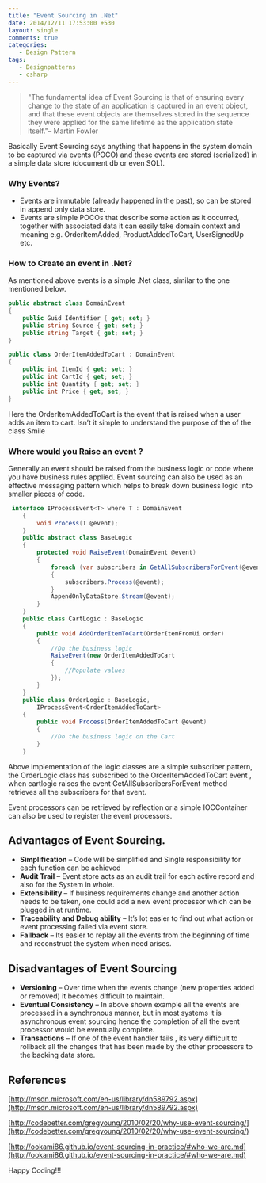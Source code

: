 ```yaml
---
title: "Event Sourcing in .Net"
date: 2014/12/11 17:53:00 +530
layout: single
comments: true
categories: 
   - Design Pattern
tags:
   - Designpatterns
   - csharp
---
```


>"The fundamental idea of Event Sourcing is that of ensuring every change to the state of an application is captured in an event object, and that these event objects are themselves stored in the sequence they were applied for the same lifetime as the application state itself."– Martin Fowler

Basically Event Sourcing says anything that happens in the system domain to be captured via events (POCO) and these events are stored (serialized) in a simple data store (document db or even SQL).

### Why Events?

* Events are immutable (already happened in the past), so can be stored in append only data store.
* Events are simple POCOs that describe some action as it occurred, together with associated data it can easily take domain context and meaning e.g. OrderItemAdded, ProductAddedToCart, UserSignedUp etc.

### How to Create an event in .Net?

As mentioned above events is a simple .Net class, similar to the one mentioned below.

```csharp
public abstract class DomainEvent
{
    public Guid Identifier { get; set; }
    public string Source { get; set; }
    public string Target { get; set; }
}

public class OrderItemAddedToCart : DomainEvent
{
    public int ItemId { get; set; }
    public int CartId { get; set; }
    public int Quantity { get; set; }
    public int Price { get; set; }
}
```
Here the OrderItemAddedToCart is the event that is raised when a user adds an item to cart. Isn’t it simple to understand the purpose of the of the class Smile 

### Where would you Raise an event ?

Generally an event should be raised from the business logic or code where you have business rules applied. Event sourcing can also be used as an effective messaging pattern which helps to break down business logic into smaller pieces of code.

```csharp
 interface IProcessEvent<T> where T : DomainEvent
    {
        void Process(T @event);
    }
    public abstract class BaseLogic
    {
        protected void RaiseEvent(DomainEvent @event)
        {
            foreach (var subscribers in GetAllSubscribersForEvent(@event.GetType()))
            {
                subscribers.Process(@event);
            }
            AppendOnlyDataStore.Stream(@event);
        }
    }
    public class CartLogic : BaseLogic
    {
        public void AddOrderItemToCart(OrderItemFromUi order)
        {
            //Do the business logic
            RaiseEvent(new OrderItemAddedToCart
            {
                //Populate values
            });
        }
    }
    public class OrderLogic : BaseLogic,
        IProcessEvent<OrderItemAddedToCart>
    {
        public void Process(OrderItemAddedToCart @event)
        {
            //Do the business logic on the Cart
        }
    }
```
Above implementation of the logic classes are a simple subscriber pattern, the OrderLogic class has subscribed to the OrderItemAddedToCart event , when cartlogic raises the event GetAllSubscribersForEvent method retrieves all the subscribers for that event.

Event processors can be retrieved by reflection or a simple IOCContainer can also be used to register the event processors.

## Advantages of Event Sourcing.

* **Simplification** – Code will be simplified and Single responsibility for each function can be achieved
* **Audit Trail** – Event store acts as an audit trail for each active record and also for the System in whole.
* **Extensibility** – If business requirements change and another action needs to be taken, one could add a new event processor which can be plugged in at runtime.
* **Traceability and Debug ability** – It’s lot easier to find out what action or event processing failed via event store.
* **Fallback** – Its easier to replay all the events from the beginning of time and reconstruct the system when need arises.

## Disadvantages of Event Sourcing

* **Versioning** – Over time when the events change (new properties added or removed) it becomes difficult to maintain.
* **Eventual Consistency** – In above shown example all the events are processed in a synchronous manner, but in most systems it is asynchronous event sourcing hence the completion of all the event processor would be eventually complete.
* **Transactions** – If one of the event handler fails , its very difficult to rollback all the changes that has been made by the other processors to the backing data store.


## References
[http://msdn.microsoft.com/en-us/library/dn589792.aspx](http://msdn.microsoft.com/en-us/library/dn589792.aspx)

[http://codebetter.com/gregyoung/2010/02/20/why-use-event-sourcing/](http://codebetter.com/gregyoung/2010/02/20/why-use-event-sourcing/)

[http://ookami86.github.io/event-sourcing-in-practice/#who-we-are.md](http://ookami86.github.io/event-sourcing-in-practice/#who-we-are.md)

Happy Coding!!!

